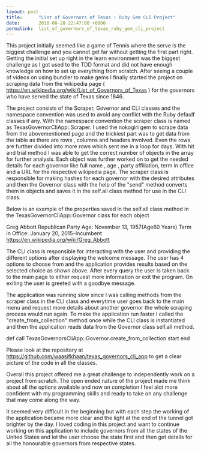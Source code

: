 ```yaml
---
layout: post
title:      "List of Governors of Texas : Ruby Gem CLI Project"
date:       2018-08-28 22:47:08 +0000
permalink:  list_of_governors_of_texas_ruby_gem_cli_project
---
```



This project initially seemed like a game of Tennis where the serve is the biggest challenge and you cannot get far without getting the first part right. Getting the initial set up right in the learn environment was the biggest challenge as I got used to the TDD format and did not have enough knowledge on how to set up everything from scratch. After seeing a couple of videos on using bundler to make gems I finally started the project on scraping data  from the wikipedia page ( https://en.wikipedia.org/wiki/List_of_Governors_of_Texas )  for the governors who have served the state of Texas since 1846. 

The project consists of the Scraper, Governor and CLI classes and the namespace convention was used to avoid any conflict with the Ruby defaulf classes if any. With the namespace convention the scraper class is named as TexasGovernorCliApp::Scraper. I used the nokogiri gem to scrape data from the abovementioned page and the trickiest part was to get data from the table as there are rows , columns and headers involved. Even the rows are further divided into more rows which sent me in a loop for days. With hit and trial method I was able to get the correct number of objects in the array  for further analysis. Each object was further worked on to get the needed details for each governor like full name , age , party affiliation, term in office and a URL for the respective wikipedia page. The scraper class is responsible for making hashes for each governor with the desired attributes and then the Governor class with the help of the "send" method converts them in objects and saves it in the self.all class method for use in the CLI class. 

Below is an example of the properties saved in the self.all class method in the TexasGovernorCliApp::Governor class for each object 

Greg Abbott
Republican Party
Age: November 13, 1957(Age60 Years)
Term in Office: January 20, 2015–Incumbent
https://en.wikipedia.org/wiki/Greg_Abbott

The CLI class is responsible for interacting with the user and providing the different options after displaying the welcome message. The user has 4 options to choose from and the application provides results based on the selected choice as shown above. After every query the user is taken back to the main page to either request more information or exit the program. On exiting the user is greeted with a goodbye message. 

The application was running slow since I was calling methods from the scraper class in the CLI class and everytime user goes back to the main menu and request more details about another governor the whole scraping process would run again. To make the application run faster I called the "create_from_collection" method once while the CLI class is instantiated and then the application reads data from the Governor class self.all method. 

def call 
    TexasGovernorsCliApp::Governor.create_from_collection
    start
end 

Please look at the repository at https://github.com/waasifkhaan/texas_governors_cli_app to get a clear picture of the code in all the classes.

Overall this project offered me a great challenge to independently work on a project from scratch. The open ended nature of the project made me think about all the options available and now on completion I feel alot more confident with my programming skills and ready to take on any challenge that may come along the way.  

It seemed very difficult in the beginning but with each step the working of the application became more clear and the light at the end of the tunnel got brighter by the day. I loved coding in this project and want to continue working on this application to include governors from all the states of the United States and let the user choose the state first and then get details for all the honourable governors from respective states. 






